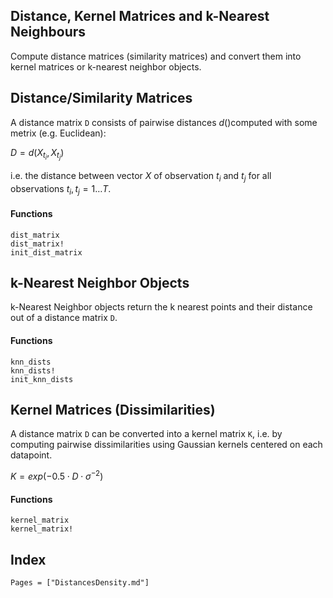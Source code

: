 ## Distance, Kernel Matrices and k-Nearest Neighbours 

Compute distance matrices (similarity matrices) and convert them into kernel matrices or k-nearest neighbor objects.


## Distance/Similarity Matrices

A distance matrix `D` consists of pairwise distances $d()$computed with some metrix (e.g. Euclidean):
  
$D = d(X_{t_i}, X_{t_j})$

i.e. the distance between vector $X$ of observation $t_i$ and $t_j$ for all observations $t_i,t_j = 1 \ldots T$.

#### Functions

```@docs
dist_matrix
dist_matrix!
init_dist_matrix
```

## k-Nearest Neighbor Objects

k-Nearest Neighbor objects return the k nearest points and their distance out of a distance matrix `D`.

#### Functions

```@docs
knn_dists
knn_dists!
init_knn_dists
```

## Kernel Matrices (Dissimilarities)

A distance matrix `D` can be converted into a kernel matrix `K`, i.e. by computing pairwise dissimilarities using Gaussian kernels centered on each datapoint. 

$K= exp(-0.5 \cdot D \cdot \sigma^{-2})$

#### Functions

```@docs
kernel_matrix
kernel_matrix!
```

## Index

```@index
Pages = ["DistancesDensity.md"]
```